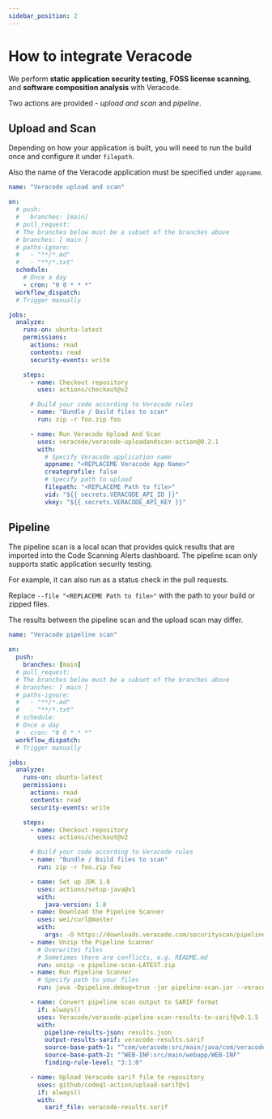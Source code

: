 ```yaml
---
sidebar_position: 2
---
```


# How to integrate Veracode

We perform **static application security testing**, **FOSS license scanning**, and **software composition analysis** with Veracode.

Two actions are provided - _upload and scan_ and _pipeline_.

## Upload and Scan

Depending on how your application is built, you will need to run the build once and configure it under `filepath`.

Also the name of the Veracode application must be specified under `appname`.

```yaml
name: "Veracode upload and scan"

on:
  # push:
  #   branches: [main]
  # pull_request:
  # The branches below must be a subset of the branches above
  # branches: [ main ]
  # paths-ignore:
  #   - "**/*.md"
  #   - "**/*.txt"
  schedule:
    # Once a day
    - cron: "0 0 * * *"
  workflow_dispatch:
  # Trigger manually

jobs:
  analyze:
    runs-on: ubuntu-latest
    permissions:
      actions: read
      contents: read
      security-events: write

    steps:
      - name: Checkout repository
        uses: actions/checkout@v2

      # Build your code according to Veracode rules
      - name: "Bundle / Build files to scan"
        run: zip -r foo.zip foo

      - name: Run Veracode Upload And Scan
        uses: veracode/veracode-uploadandscan-action@0.2.1
        with:
          # Specify Veracode application name
          appname: "<REPLACEME Veracode App Name>"
          createprofile: false
          # Specify path to upload
          filepath: "<REPLACEME Path to file>"
          vid: "${{ secrets.VERACODE_API_ID }}"
          vkey: "${{ secrets.VERACODE_API_KEY }}"
```

## Pipeline

The pipeline scan is a local scan that provides quick results that are imported into the Code Scanning Alerts dashboard. The pipeline scan only supports static application security testing.

For example, it can also run as a status check in the pull requests.

Replace `--file "<REPLACEME Path to file>"` with the path to your build or zipped files.

The results between the pipeline scan and the upload scan may differ.

```yaml
name: "Veracode pipeline scan"

on:
  push:
    branches: [main]
  # pull_request:
  # The branches below must be a subset of the branches above
  # branches: [ main ]
  # paths-ignore:
  #   - "**/*.md"
  #   - "**/*.txt"
  # schedule:
  # Once a day
  # - cron: "0 0 * * *"
  workflow_dispatch:
  # Trigger manually

jobs:
  analyze:
    runs-on: ubuntu-latest
    permissions:
      actions: read
      contents: read
      security-events: write

    steps:
      - name: Checkout repository
        uses: actions/checkout@v2

      # Build your code according to Veracode rules
      - name: "Bundle / Build files to scan"
        run: zip -r foo.zip foo

      - name: Set up JDK 1.8
        uses: actions/setup-java@v1
        with:
          java-version: 1.8
      - name: Download the Pipeline Scanner
        uses: wei/curl@master
        with:
          args: -O https://downloads.veracode.com/securityscan/pipeline-scan-LATEST.zip
      - name: Unzip the Pipeline Scanner
        # Overwrites files
        # Sometimes there are conflicts, e.g. README.md
        run: unzip -o pipeline-scan-LATEST.zip
      - name: Run Pipeline Scanner
        # Specify path to your files
        run: java -Dpipeline.debug=true -jar pipeline-scan.jar --veracode_api_id "${{secrets.VERACODE_API_ID}}" --veracode_api_key "${{secrets.VERACODE_API_KEY}}" --file "<REPLACEME Path to file>" --fail_on_severity="Very High, High" -jo true

      - name: Convert pipeline scan output to SARIF format
        if: always()
        uses: Veracode/veracode-pipeline-scan-results-to-sarif@v0.1.5
        with:
          pipeline-results-json: results.json
          output-results-sarif: veracode-results.sarif
          source-base-path-1: "^com/veracode:src/main/java/com/veracode"
          source-base-path-2: "^WEB-INF:src/main/webapp/WEB-INF"
          finding-rule-level: "3:1:0"

      - name: Upload Veracode sarif file to repository
        uses: github/codeql-action/upload-sarif@v1
        if: always()
        with:
          sarif_file: veracode-results.sarif
```
